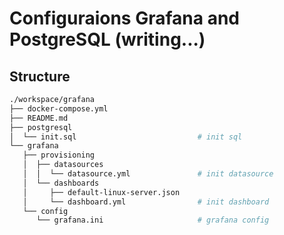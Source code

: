 #  Configuraions Grafana and PostgreSQL (writing...)

## Structure
```bash
./workspace/grafana
├── docker-compose.yml
├── README.md
├── postgresql
│  └── init.sql                           # init sql
└── grafana
   ├── provisioning
   │  ├── datasources
   │  │  └── datasource.yml               # init datasource
   │  └── dashboards
   │     ├── default-linux-server.json
   │     └── dashboard.yml                # init dashboard
   └── config
      └── grafana.ini                     # grafana config

```

